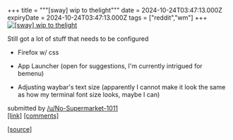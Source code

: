 +++
title = """[sway] wip to thelight"""
date = 2024-10-24T03:47:13.000Z
expiryDate = 2024-10-24T03:47:13.000Z
tags = ["reddit","wm"]
+++
[![[sway] wip to thelight](https://preview.redd.it/h0vm6z7ylmwd1.png?width=640&crop=smart&auto=webp&s=4eb7e59dbe6abb3888cb3a82b6648a66dead5326 "[sway] wip to thelight")](https://www.reddit.com/r/unixporn/comments/1gatow0/sway_wip_to_thelight/)

Still got a lot of stuff that needs to be configured

*   Firefox w/ css
    
*   App Launcher (open for suggestions, I'm currently intrigued for bemenu)
    
*   Adjusting waybar's text size (apparently I cannot make it look the same as how my terminal font size looks, maybe I can)
    

submitted by [/u/No-Supermarket-1011](https://www.reddit.com/user/No-Supermarket-1011)  
[\[link\]](https://i.redd.it/h0vm6z7ylmwd1.png) [\[comments\]](https://www.reddit.com/r/unixporn/comments/1gatow0/sway_wip_to_thelight/)

[[source]](https://www.reddit.com/r/unixporn/comments/1gatow0/sway_wip_to_thelight/)
